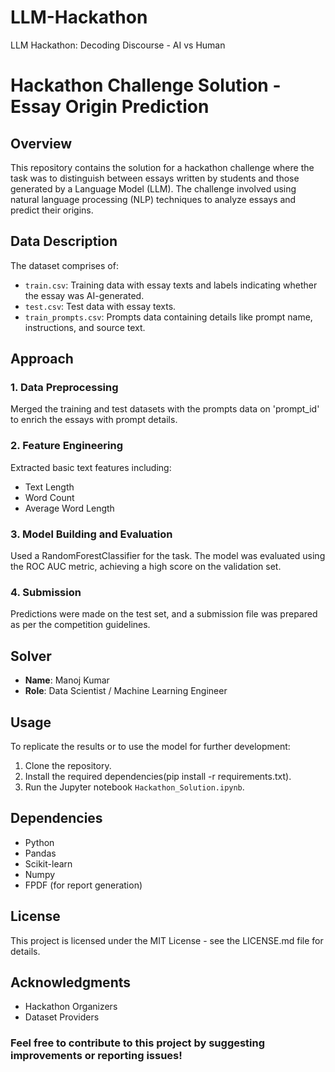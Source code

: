 # LLM-Hackathon
LLM Hackathon: Decoding Discourse - AI vs Human

# Hackathon Challenge Solution - Essay Origin Prediction

## Overview
This repository contains the solution for a hackathon challenge where the task was to distinguish between essays written by students and those generated by a Language Model (LLM). The challenge involved using natural language processing (NLP) techniques to analyze essays and predict their origins.

## Data Description
The dataset comprises of:
- `train.csv`: Training data with essay texts and labels indicating whether the essay was AI-generated.
- `test.csv`: Test data with essay texts.
- `train_prompts.csv`: Prompts data containing details like prompt name, instructions, and source text.

## Approach
### 1. Data Preprocessing
Merged the training and test datasets with the prompts data on 'prompt_id' to enrich the essays with prompt details.

### 2. Feature Engineering
Extracted basic text features including:
- Text Length
- Word Count
- Average Word Length

### 3. Model Building and Evaluation
Used a RandomForestClassifier for the task. The model was evaluated using the ROC AUC metric, achieving a high score on the validation set.

### 4. Submission
Predictions were made on the test set, and a submission file was prepared as per the competition guidelines.

## Solver
- **Name**: Manoj Kumar
- **Role**: Data Scientist / Machine Learning Engineer


## Usage
To replicate the results or to use the model for further development:
1. Clone the repository.
2. Install the required dependencies(pip install -r requirements.txt).
3. Run the Jupyter notebook `Hackathon_Solution.ipynb`.

## Dependencies
- Python
- Pandas
- Scikit-learn
- Numpy
- FPDF (for report generation)

## License
This project is licensed under the MIT License - see the LICENSE.md file for details.

## Acknowledgments
- Hackathon Organizers
- Dataset Providers


### Feel free to contribute to this project by suggesting improvements or reporting issues!
